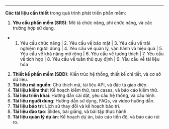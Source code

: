 
---------

**Các tài liệu cần thiết** trong quá trình phát triển phần mềm:

1. **Yêu cầu phần mềm (SRS)**: Mô tả chức năng, phi chức năng, và các trường hợp sử dụng.
- 1. Yêu cầu chức năng | 2. Yêu cầu về bảo mật | 3. Yêu cầu về trải nghiệm người dùng | 4. Yêu cầu về quản lý, vận hành và hiệu quả | 5. Yêu cầu về khả năng mở rộng | 6. Yêu cầu về tương thích | 7. Yêu cầu về tích hợp | 8. Yêu cầu về tuân thủ quy định | 9. Yêu cầu về tài liệu hóa

2. **Thiết kế phần mềm (SDD)**: Kiến trúc hệ thống, thiết kế chi tiết, và cơ sở dữ liệu.
3. **Tài liệu mã nguồn**: Chú thích mã, tài liệu API, và đặc tả giao diện.
4. **Tài liệu kiểm thử**: Kế hoạch kiểm thử, test cases, và báo cáo kiểm thử.
5. **Tài liệu triển khai**: Hướng dẫn cài đặt, yêu cầu hệ thống, và cấu hình.
6. **Tài liệu người dùng**: Hướng dẫn sử dụng, FAQs, và video hướng dẫn.
7. **Tài liệu bảo trì**: Lịch sử thay đổi và kế hoạch bảo trì.
8. **Tài liệu đào tạo**: Slides, bài giảng, và bài tập thực hành.
9. **Tài liệu quản lý dự án**: Kế hoạch dự án, báo cáo tiến độ, và báo cáo rủi ro.

